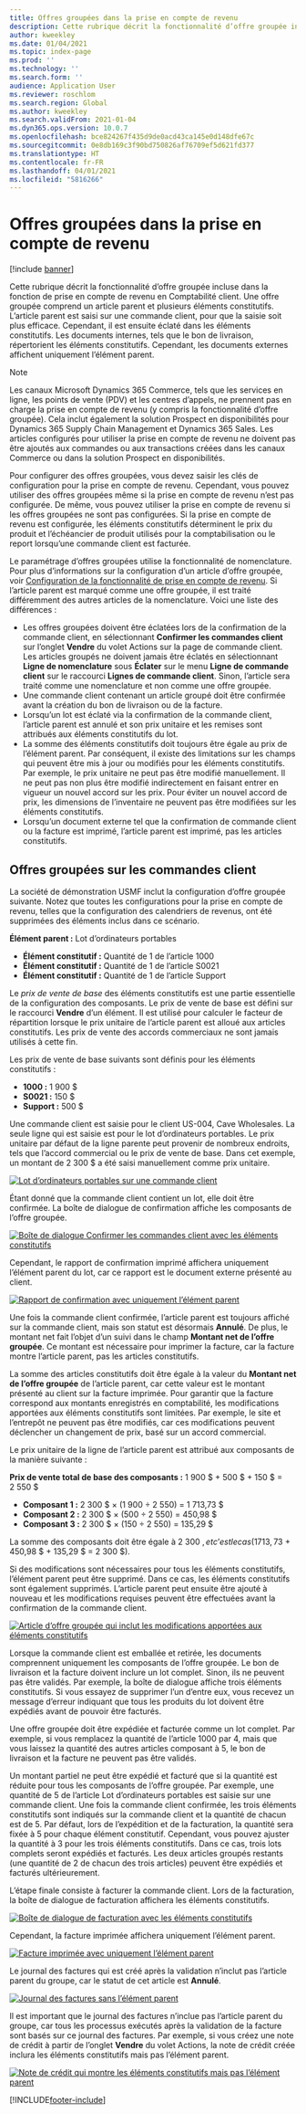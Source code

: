 ```yaml
---
title: Offres groupées dans la prise en compte de revenu
description: Cette rubrique décrit la fonctionnalité d’offre groupée incluse dans la fonction de prise en compte de revenu en Comptabilité client. Une offre groupée comprend un article parent et plusieurs éléments constitutifs.
author: kweekley
ms.date: 01/04/2021
ms.topic: index-page
ms.prod: ''
ms.technology: ''
ms.search.form: ''
audience: Application User
ms.reviewer: roschlom
ms.search.region: Global
ms.author: kweekley
ms.search.validFrom: 2021-01-04
ms.dyn365.ops.version: 10.0.7
ms.openlocfilehash: bce824267f435d9de0acd43ca145e0d148dfe67c
ms.sourcegitcommit: 0e8db169c3f90bd750826af76709ef5d621fd377
ms.translationtype: HT
ms.contentlocale: fr-FR
ms.lasthandoff: 04/01/2021
ms.locfileid: "5816266"
---
```

# <a name="revenue-recognition-bundles"></a>Offres groupées dans la prise en compte de revenu

[!include [banner](../includes/banner.md)]

Cette rubrique décrit la fonctionnalité d’offre groupée incluse dans la fonction de prise en compte de revenu en Comptabilité client. Une offre groupée comprend un article parent et plusieurs éléments constitutifs. L’article parent est saisi sur une commande client, pour que la saisie soit plus efficace. Cependant, il est ensuite éclaté dans les éléments constitutifs. Les documents internes, tels que le bon de livraison, répertorient les éléments constitutifs. Cependant, les documents externes affichent uniquement l’élément parent.

> [!NOTE]
> Les canaux Microsoft Dynamics 365 Commerce, tels que les services en ligne, les points de vente (PDV) et les centres d’appels, ne prennent pas en charge la prise en compte de revenu (y compris la fonctionnalité d’offre groupée). Cela inclut également la solution Prospect en disponibilités pour Dynamics 365 Supply Chain Management et Dynamics 365 Sales. Les articles configurés pour utiliser la prise en compte de revenu ne doivent pas être ajoutés aux commandes ou aux transactions créées dans les canaux Commerce ou dans la solution Prospect en disponibilités.

Pour configurer des offres groupées, vous devez saisir les clés de configuration pour la prise en compte de revenu. Cependant, vous pouvez utiliser des offres groupées même si la prise en compte de revenu n’est pas configurée. De même, vous pouvez utiliser la prise en compte de revenu si les offres groupées ne sont pas configurées. Si la prise en compte de revenu est configurée, les éléments constitutifs déterminent le prix du produit et l’échéancier de produit utilisés pour la comptabilisation ou le report lorsqu’une commande client est facturée.

Le paramétrage d’offres groupées utilise la fonctionnalité de nomenclature. Pour plus d’informations sur la configuration d’un article d’offre groupée, voir [Configuration de la fonctionnalité de prise en compte de revenu](revenue-recognition-setup.md). Si l’article parent est marqué comme une offre groupée, il est traité différemment des autres articles de la nomenclature. Voici une liste des différences :

- Les offres groupées doivent être éclatées lors de la confirmation de la commande client, en sélectionnant **Confirmer les commandes client** sur l’onglet **Vendre** du volet Actions sur la page de commande client. Les articles groupés ne doivent jamais être éclatés en sélectionnant **Ligne de nomenclature** sous **Éclater** sur le menu **Ligne de commande client** sur le raccourci **Lignes de commande client**. Sinon, l’article sera traité comme une nomenclature et non comme une offre groupée.
- Une commande client contenant un article groupé doit être confirmée avant la création du bon de livraison ou de la facture.
- Lorsqu’un lot est éclaté via la confirmation de la commande client, l’article parent est annulé et son prix unitaire et les remises sont attribués aux éléments constitutifs du lot.
- La somme des éléments constitutifs doit toujours être égale au prix de l’élément parent. Par conséquent, il existe des limitations sur les champs qui peuvent être mis à jour ou modifiés pour les éléments constitutifs. Par exemple, le prix unitaire ne peut pas être modifié manuellement. Il ne peut pas non plus être modifié indirectement en faisant entrer en vigueur un nouvel accord sur les prix. Pour éviter un nouvel accord de prix, les dimensions de l’inventaire ne peuvent pas être modifiées sur les éléments constitutifs.
- Lorsqu’un document externe tel que la confirmation de commande client ou la facture est imprimé, l’article parent est imprimé, pas les articles constitutifs.

## <a name="bundles-on-sales-orders"></a>Offres groupées sur les commandes client

La société de démonstration USMF inclut la configuration d’offre groupée suivante. Notez que toutes les configurations pour la prise en compte de revenu, telles que la configuration des calendriers de revenus, ont été supprimées des éléments inclus dans ce scénario.

**Élément parent :** Lot d’ordinateurs portables

- **Élément constitutif :** Quantité de 1 de l’article 1000
- **Élément constitutif :** Quantité de 1 de l’article S0021
- **Élément constitutif :** Quantité de 1 de l’article Support

Le *prix de vente de base* des éléments constitutifs est une partie essentielle de la configuration des composants. Le prix de vente de base est défini sur le raccourci **Vendre** d’un élément. Il est utilisé pour calculer le facteur de répartition lorsque le prix unitaire de l’article parent est alloué aux articles constitutifs. Les prix de vente des accords commerciaux ne sont jamais utilisés à cette fin.

Les prix de vente de base suivants sont définis pour les éléments constitutifs :

- **1000 :** 1 900 $
- **S0021 :** 150 $
- **Support :** 500 $

Une commande client est saisie pour le client US-004, Cave Wholesales. La seule ligne qui est saisie est pour le lot d’ordinateurs portables. Le prix unitaire par défaut de la ligne parente peut provenir de nombreux endroits, tels que l’accord commercial ou le prix de vente de base. Dans cet exemple, un montant de 2 300 $ a été saisi manuellement comme prix unitaire.

[![Lot d’ordinateurs portables sur une commande client](./media/bundle-01.png)](./media/bundle-01.png)

Étant donné que la commande client contient un lot, elle doit être confirmée. La boîte de dialogue de confirmation affiche les composants de l’offre groupée.

[![Boîte de dialogue Confirmer les commandes client avec les éléments constitutifs](./media/bundle-02.png)](./media/bundle-02.png)

Cependant, le rapport de confirmation imprimé affichera uniquement l’élément parent du lot, car ce rapport est le document externe présenté au client.

[![Rapport de confirmation avec uniquement l’élément parent](./media/bundle-03.png)](./media/bundle-03.png)

Une fois la commande client confirmée, l’article parent est toujours affiché sur la commande client, mais son statut est désormais **Annulé**. De plus, le montant net fait l’objet d’un suivi dans le champ **Montant net de l’offre groupée**. Ce montant est nécessaire pour imprimer la facture, car la facture montre l’article parent, pas les articles constitutifs.

La somme des articles constitutifs doit être égale à la valeur du **Montant net de l’offre groupée** de l’article parent, car cette valeur est le montant présenté au client sur la facture imprimée. Pour garantir que la facture correspond aux montants enregistrés en comptabilité, les modifications apportées aux éléments constitutifs sont limitées. Par exemple, le site et l’entrepôt ne peuvent pas être modifiés, car ces modifications peuvent déclencher un changement de prix, basé sur un accord commercial.

Le prix unitaire de la ligne de l’article parent est attribué aux composants de la manière suivante :

**Prix de vente total de base des composants :** 1 900 $ + 500 $ + 150 $ = 2 550 $

- **Composant 1 :** 2 300 $ × (1 900 ÷ 2 550) = 1 713,73 $
- **Composant 2 :** 2 300 $ × (500 ÷ 2 550) = 450,98 $
- **Composant 3 :** 2 300 $ × (150 ÷ 2 550) = 135,29 $

La somme des composants doit être égale à 2 300 $, et c’est le cas (1713,73 $ + 450,98 $ + 135,29 $ = 2 300 $).

Si des modifications sont nécessaires pour tous les éléments constitutifs, l’élément parent peut être supprimé. Dans ce cas, les éléments constitutifs sont également supprimés. L’article parent peut ensuite être ajouté à nouveau et les modifications requises peuvent être effectuées avant la confirmation de la commande client.

[![Article d’offre groupée qui inclut les modifications apportées aux éléments constitutifs](./media/bundle-04.png)](./media/bundle-04.png)

Lorsque la commande client est emballée et retirée, les documents comprennent uniquement les composants de l’offre groupée. Le bon de livraison et la facture doivent inclure un lot complet. Sinon, ils ne peuvent pas être validés. Par exemple, la boîte de dialogue affiche trois éléments constitutifs. Si vous essayez de supprimer l’un d’entre eux, vous recevez un message d’erreur indiquant que tous les produits du lot doivent être expédiés avant de pouvoir être facturés.

Une offre groupée doit être expédiée et facturée comme un lot complet. Par exemple, si vous remplacez la quantité de l’article 1000 par 4, mais que vous laissez la quantité des autres articles composant à 5, le bon de livraison et la facture ne peuvent pas être validés.

Un montant partiel ne peut être expédié et facturé que si la quantité est réduite pour tous les composants de l’offre groupée. Par exemple, une quantité de 5 de l’article Lot d’ordinateurs portables est saisie sur une commande client. Une fois la commande client confirmée, les trois éléments constitutifs sont indiqués sur la commande client et la quantité de chacun est de 5. Par défaut, lors de l’expédition et de la facturation, la quantité sera fixée à 5 pour chaque élément constitutif. Cependant, vous pouvez ajuster la quantité à 3 pour les trois éléments constitutifs. Dans ce cas, trois lots complets seront expédiés et facturés. Les deux articles groupés restants (une quantité de 2 de chacun des trois articles) peuvent être expédiés et facturés ultérieurement.

L’étape finale consiste à facturer la commande client. Lors de la facturation, la boîte de dialogue de facturation affichera les éléments constitutifs.

[![Boîte de dialogue de facturation avec les éléments constitutifs](./media/bundle-06.png)](./media/bundle-06.png)

Cependant, la facture imprimée affichera uniquement l’élément parent.
 
[![Facture imprimée avec uniquement l’élément parent](./media/bundle-07.png)](./media/bundle-07.png)

Le journal des factures qui est créé après la validation n’inclut pas l’article parent du groupe, car le statut de cet article est **Annulé**.

[![Journal des factures sans l’élément parent](./media/bundle-08.png)](./media/bundle-08.png)

Il est important que le journal des factures n’inclue pas l’article parent du groupe, car tous les processus exécutés après la validation de la facture sont basés sur ce journal des factures. Par exemple, si vous créez une note de crédit à partir de l’onglet **Vendre** du volet Actions, la note de crédit créée inclura les éléments constitutifs mais pas l’élément parent.

[![Note de crédit qui montre les éléments constitutifs mais pas l’élément parent](./media/bundle-09.png)](./media/bundle-09.png)


[!INCLUDE[footer-include](../../includes/footer-banner.md)]